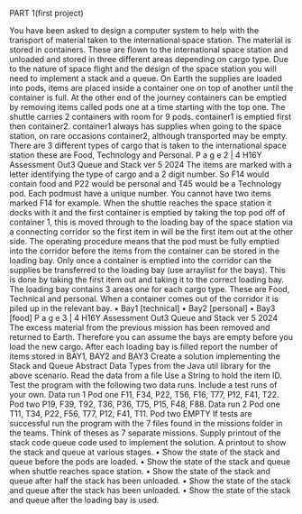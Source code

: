 PART 1(first project)

You have been asked to design a computer system to help with the transport of 
material taken to the international space station.
The material is stored in containers. These are flown to the international space 
station and unloaded and stored in three different areas depending on cargo type. 
Due to the nature of space flight and the design of the space station you will need to 
implement a stack and a queue. 
On Earth the supplies are loaded into pods, items are placed inside a container one 
on top of another until the container is full. At the other end of the journey containers
can be emptied by removing items called pods one at a time starting with the top 
one. The shuttle carries 2 containers with room for 9 pods.
container1 is emptied first then container2. 
container1 always has supplies when going to the space station, on rare occasions 
container2, although transported may be empty.
There are 3 different types of cargo that is taken to the international space station
these are Food, Technology and Personal. 
P a g e 2 | 4
H16Y Assessment Out3 Queue and Stack ver 5 2024
The items are marked with a letter identifying the type of cargo and a 2 digit number. 
So F14 would contain food and P22 would be personal and T45 would be a 
Technology pod. Each podmust have a unique number. You cannot have two items 
marked F14 for example.
When the shuttle reaches the space station it docks with it and the first container is 
emptied by taking the top pod off of container 1, this is moved through to the loading 
bay of the space station via a connecting corridor so the first item in will be the first 
item out at the other side. The operating procedure means that the pod must be fully 
emptied into the corridor before the items from the container can be stored in the 
loading bay. Only once a container is emptied into the corridor can the supplies be 
transferred to the loading bay (use arraylist for the bays). This is done by taking the 
first item out and taking it to the correct loading bay.
The loading bay contains 3 areas one for each cargo type. These are Food, 
Technical and personal. When a container comes out of the corridor it is piled up in 
the relevant bay.
• Bay1 [technical]
• Bay2 [personal]
• Bay3 [food]
P a g e 3 | 4
H16Y Assessment Out3 Queue and Stack ver 5 2024
The excess material from the previous mission has been removed and returned to 
Earth. Therefore you can assume the bays are empty before you load the new 
cargo.
After each loading bay is filled report the number of items stored in BAY1, BAY2 and 
BAY3
Create a solution implementing the Stack and Queue Abstract Data Types from the 
Java util library for the above scenario. Read the data from a file 
Use a String to hold the item ID.
Test the program with the following two data runs. Include a test runs of your own. 
Data run 1
Pod one F11, F34, P22, T56, F16, T77, P12, F41, T22.
Pod two P19, F39, T92, T36, P36, T75, P15, F48, F88.
Data run 2
Pod one T11, T34, P22, F56, T77, P12, F41, T11.
Pod two EMPTY
If tests are successful run the program with the 7 files found in the missions folder in 
the teams. Think of theses as 7 separate missions. 
Supply printout of the stack code queue code used to implement the solution.
A printout to show the stack and queue at various stages.
• Show the state of the stack and queue before the pods are loaded.
• Show the state of the stack and queue when shuttle reaches space station.
• Show the state of the stack and queue after half the stack has been unloaded.
• Show the state of the stack and queue after the stack has been unloaded.
• Show the state of the stack and queue after the loading bay is used.
